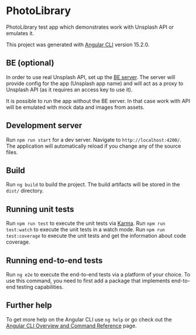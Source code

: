 # PhotoLibrary

PhotoLibrary test app which demonstrates work with Unsplash API or emulates it.

This project was generated with [Angular CLI](https://github.com/angular/angular-cli) version 15.2.0.

## BE (optional)

In order to use real Unsplash API, set up the [BE server](https://github.com/maria-ta/photo-library-be). The server will provide config for the app (Unsplash app name) and will act as a proxy to Unsplash API (as it requires an access key to use it).

It is possible to run the app without the BE server. In that case work with API will be emulated with mock data and images from assets.

## Development server

Run `npm run start` for a dev server. Navigate to `http://localhost:4200/`. The application will automatically reload if you change any of the source files.

## Build

Run `ng build` to build the project. The build artifacts will be stored in the `dist/` directory.

## Running unit tests

Run `npm run test` to execute the unit tests via [Karma](https://karma-runner.github.io).
Run `npm run test:watch` to execute the unit tests in a watch mode.
Run `npm run test:coverage` to execute the unit tests and get the information about code coverage.

## Running end-to-end tests

Run `ng e2e` to execute the end-to-end tests via a platform of your choice. To use this command, you need to first add a package that implements end-to-end testing capabilities.

## Further help

To get more help on the Angular CLI use `ng help` or go check out the [Angular CLI Overview and Command Reference](https://angular.io/cli) page.
